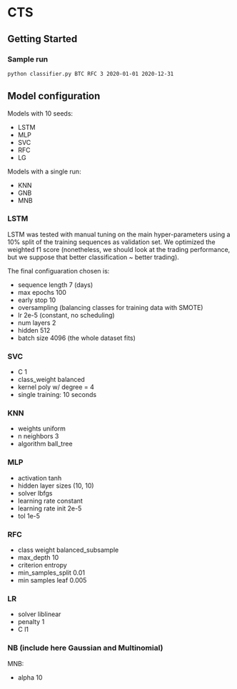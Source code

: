 # CTS

## Getting Started

### Sample run

```bash
python classifier.py BTC RFC 3 2020-01-01 2020-12-31
```

## Model configuration


Models with 10 seeds:
- LSTM
- MLP
- SVC
- RFC
- LG

Models with a single run:
- KNN
- GNB
- MNB


### LSTM

LSTM was tested with manual tuning on the main hyper-parameters using a 10% split of
the training sequences as validation set.
We optimized the weighted f1 score (nonetheless, we should look at the trading performance,
but we suppose that better classification ~ better trading).

The final configuaration chosen is:

- sequence length 7 (days)
- max epochs 100
- early stop 10
- oversampling (balancing classes for training data with SMOTE)
- lr 2e-5 (constant, no scheduling)
- num layers 2
- hidden 512
- batch size 4096 (the whole dataset fits)

### SVC

- C 1
- class_weight balanced
- kernel poly w/ degree = 4
- single training: 10 seconds

### KNN

- weights uniform
- n neighbors 3
- algorithm ball_tree

### MLP

- activation tanh
- hidden layer sizes (10, 10)
- solver lbfgs
- learning rate constant
- learning rate init 2e-5
- tol 1e-5

### RFC

- class weight balanced_subsample
- max_depth 10
- criterion entropy
- min_samples_split 0.01
- min samples leaf 0.005

### LR

- solver liblinear
- penalty 1
- C l1

### NB (include here Gaussian and Multinomial)

MNB:
- alpha 10
